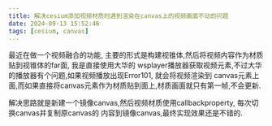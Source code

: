 ```yaml
---
title: 解决cesium添加视频材质时遇到渲染在canvas上的视频画面不动的问题
date: 2024-09-13 15:52:46
tags: [cesium, canvas]
---
```


最近在做一个视频融合的功能, 主要的形式是构建视锥体,然后将视频内容作为材质贴到视锥体的far面, 我是直接使用大华的
wsplayer播放器获取视频元素,不过大华的播放器有个问题,如果视频播放出现Error101, 就会将视频渲染到
canvas元素上面,而如果直接将canvas元素作为材质贴到面上,材质画面就只有第一帧,不会更新. 

解决思路就是新建一个镜像canvas,然后视频材质使用callbackproperty, 每次切换canvas并复制原canvas的
内容到镜像canvas,最终实现效果还是不错的.
